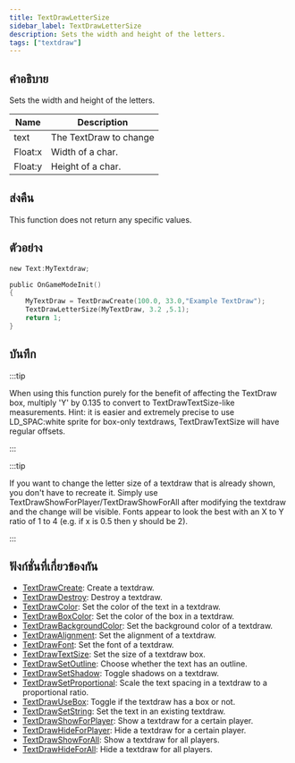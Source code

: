 ```yaml
---
title: TextDrawLetterSize
sidebar_label: TextDrawLetterSize
description: Sets the width and height of the letters.
tags: ["textdraw"]
---
```


## คำอธิบาย

Sets the width and height of the letters.

| Name    | Description            |
| ------- | ---------------------- |
| text    | The TextDraw to change |
| Float:x | Width of a char.       |
| Float:y | Height of a char.      |

## ส่งคืน

This function does not return any specific values.

## ตัวอย่าง

```c
new Text:MyTextdraw;

public OnGameModeInit()
{
    MyTextDraw = TextDrawCreate(100.0, 33.0,"Example TextDraw");
    TextDrawLetterSize(MyTextDraw, 3.2 ,5.1);
    return 1;
}
```

## บันทึก

:::tip

When using this function purely for the benefit of affecting the TextDraw box, multiply 'Y' by 0.135 to convert to TextDrawTextSize-like measurements. Hint: it is easier and extremely precise to use LD_SPAC:white sprite for box-only textdraws, TextDrawTextSize will have regular offsets.

:::

:::tip

If you want to change the letter size of a textdraw that is already shown, you don't have to recreate it. Simply use TextDrawShowForPlayer/TextDrawShowForAll after modifying the textdraw and the change will be visible. Fonts appear to look the best with an X to Y ratio of 1 to 4 (e.g. if x is 0.5 then y should be 2).

:::

## ฟังก์ชั่นที่เกี่ยวข้องกัน

- [TextDrawCreate](TextDrawCreate): Create a textdraw.
- [TextDrawDestroy](TextDrawDestroy): Destroy a textdraw.
- [TextDrawColor](TextDrawColor): Set the color of the text in a textdraw.
- [TextDrawBoxColor](TextDrawBoxColor): Set the color of the box in a textdraw.
- [TextDrawBackgroundColor](TextDrawBackgroundColor): Set the background color of a textdraw.
- [TextDrawAlignment](TextDrawAlignment): Set the alignment of a textdraw.
- [TextDrawFont](TextDrawFont): Set the font of a textdraw.
- [TextDrawTextSize](TextDrawTextSize): Set the size of a textdraw box.
- [TextDrawSetOutline](TextDrawSetOutline): Choose whether the text has an outline.
- [TextDrawSetShadow](TextDrawSetShadow): Toggle shadows on a textdraw.
- [TextDrawSetProportional](TextDrawSetProportional): Scale the text spacing in a textdraw to a proportional ratio.
- [TextDrawUseBox](TextDrawUseBox): Toggle if the textdraw has a box or not.
- [TextDrawSetString](TextDrawSetString): Set the text in an existing textdraw.
- [TextDrawShowForPlayer](TextDrawShowForPlayer): Show a textdraw for a certain player.
- [TextDrawHideForPlayer](TextDrawHideForPlayer): Hide a textdraw for a certain player.
- [TextDrawShowForAll](TextDrawShowForAll): Show a textdraw for all players.
- [TextDrawHideForAll](TextDrawHideForAll): Hide a textdraw for all players.
